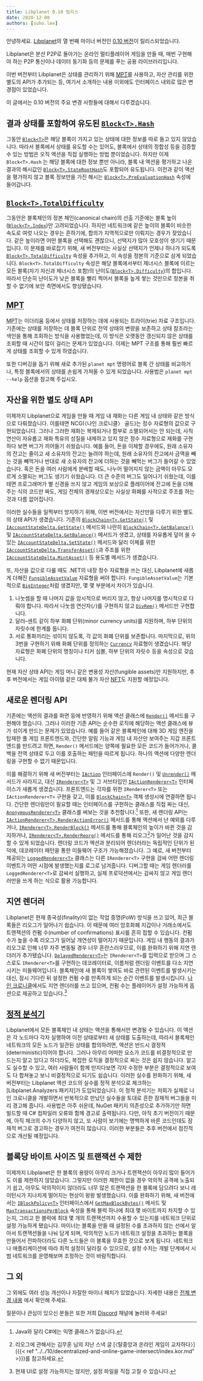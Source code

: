 ```yaml
---
title: Libplanet 0.10 릴리스
date: 2020-12-08
authors: [suho.lee]
---
```


안녕하세요.  [Libplanet]의 열 번째 마이너 버전인 [0.10 버전][0.10.0]이
릴리스되었습니다.

Libplanet은 분산 P2P로 돌아가는 온라인 멀티플레이어 게임을 만들 때,
매번 구현해야 하는 P2P 통신이나 데이터 동기화 등의 문제를 푸는
공용 라이브러리입니다.

이번 버전부터 Libplanet은 상태를 관리하기 위해 [<abbr title="Merkle–Patricia Trie">MPT</abbr>][MPT]를
사용하고, 자산 관리를 위한 별도의 API가 추가되는 등, 여기서 소개하는 내용 이외에도
인터페이스 내외로 많은 변경점이 있었습니다.

이 글에서는 0.10 버전의 주요 변경 사항들에 대해서 다루겠습니다.

[Libplanet]: https://libplanet.io/
[0.10.0]: https://github.com/planetarium/libplanet/releases/tag/0.10.0
[MPT]: https://eth.wiki/en/fundamentals/patricia-tree 

결과 상태를 포함하여 유도된 [`Block<T>.Hash`]
--------------------------------------------

그동안 [`Block<T>`]은 해당 블록이 가지고 있는 상태에 대한 정보를 따로 들고 있지 않았습니다.
따라서 블록에서 상태를 유도할 수는 있어도, 블록에서 상태의 정합성 등을 검증할 수 있는 방법은
오직 액션을 직접 실행하는 방법 뿐이었습니다. 하지만 이제 `Block<T>.Hash` 는 해당 블록에 대한 정보 뿐만 아니라, 
블록 내 액션을 평가하고 나온 결과의 해시값인 [`Block<T>.StateRootHash`]도 포함되어 유도됩니다. 이전과 같이 액션을 평가하지 않고 블록 정보만을 가진
해시는 [`Block<T>.PreEvaluationHash`] 속성에 들어갑니다.

[`Block<T>`]: https://docs.libplanet.io/0.10.2/api/Libplanet.Blocks.Block-1.html
[`Block<T>.PreEvaluationHash`]: https://docs.libplanet.io/0.10.2/api/Libplanet.Blocks.Block-1.html#Libplanet_Blocks_Block_1_PreEvaluationHash
[`Block<T>.Hash`]: https://docs.libplanet.io/0.10.2/api/Libplanet.Blocks.Block-1.html#Libplanet_Blocks_Block_1_Hash
[`Block<T>.StateRootHash`]: https://docs.libplanet.io/0.10.2/api/Libplanet.Blocks.Block-1.html#Libplanet_Blocks_Block_1_StateRootHash

[`Block<T>.TotalDifficulty`]
---------------------------

그동안은 블록체인의 정본 체인(canonical chain)의 선출 기준에는 블록 높이([`Block<T>.Index`])만 고려되었습니다.
하지만 네트워크에 같은 높이의 블록이 비슷한 속도로 여럿 나오는 경우는 흔하기에, 합의가 지역적으로만 이뤄지는 경우가 잦았습니다.
같은 높이라면 어떤 블록을 선택해도 괜찮으니, 선택지가 많아 모호성이 생기기 때문입니다.
이 문제를 바로잡기 위해, 새 버전부터는 사실상 선택지가 언제나 하나가 되도록 [`Block<T>.TotalDifficulty`] 속성을 추가하고, 이 속성을 정본의 기준으로 삼게 되었습니다.
`Block<T>.TotalDifficulty` 속성은 해당 블록에서부터 제너시스 블록에 이르는 모든 블록(자기 자신과 제너시스 포함)의 난이도([`Block<T>.Difficulty`])의 합입니다.
따라서 단순히 난이도가 낮은 블록을 빨리 찍어서 블록을 높게 쌓는 것만으로 정본을 취할 수 없기에 보안 측면에서도 향상됐습니다.


[`Block<T>.TotalDifficulty`]: https://docs.libplanet.io/0.10.2/api/Libplanet.Blocks.Block-1.html#Libplanet_Blocks_Block_1_TotalDifficulty
[`Block<T>.Difficulty`]: https://docs.libplanet.io/0.10.2/api/Libplanet.Blocks.Block-1.html#Libplanet_Blocks_Block_1_Difficulty
[`Block<T>.Index`]: https://docs.libplanet.io/0.10.2/api/Libplanet.Blocks.Block-1.html#Libplanet_Blocks_Block_1_Index 

<abbr title="Merkle–Patricia Trie">MPT</abbr>
----------------------------

<abbr title="Merkle–Patricia Trie">MPT</abbr>는 이더리움 등에서 상태를 저장하는 데에 사용되는 트라이(trie) 자료 구조입니다.
기존에는 상태를 저장하는 데 블록 단위로 전약 상태의 변량을 보존하고 상태 참조라는 색인을 통해
조회하는 방식을 사용했었는데, 이 방식은 오랫동안 갱신되지 않은 상태를 조회할 때
시간이 많이 걸리는 문제가 있었습니다. 이제는 MPT 구조를 통해 훨씬 빠르게 상태를 조회할 수 있게 하였습니다.

또한 디버깅을 돕기 위해 새로 추가된 `planet mpt` 명령어로 블록 간 상태를
비교하거나, 특정 블록에서의 상태를 손쉽게 가져올 수 있게 되었습니다. 사용법은 `planet mpt --help` 옵션을
참고해 주십시오.

자산을 위한 별도 상태 API
---------------------------

이제까지 Libplanet으로 게임을 만들 때 게임 내 재화는 다른 게임 내 상태와 같은 방식으로 다뤄졌습니다.
이를테면 NCG(〈나인 크로니클〉 골드)는 정수 자료형의 값으로 구현되었습니다. 그러나 그러한 재화는
복제되거나 함부로 소멸되어서는 안 되는데, 사칙연산이 자유롭고 재화 특유의 성질을 내제하고 있지 않은
정수 자료형으로 재화를 구현하다 보면 버그가 끼어들기 쉬웠습니다. 예를 들어, 돈을 이체할 경우에도,
원래 소유자의 잔고는 줄이고 새 소유자의 잔고는 늘려야 하는데, 원래 소유자의 잔고에서 금액을 빼는 것을
빼먹거나 반대로 새 소유자의 잔고에 더하는 것을 빼먹는 버그가 들어갈 수 있었습니다. 혹은 돈을 여러 사람에게
분배할 때도, 나누어 떨어지지 않는 금액이 아무도 모르게 소멸되는 버그도 생기기 쉬웠습니다.
더 큰 수준의 버그도 일어나기 쉬웠는데, 이를테면 프로그래머가 별 신경을 쓰지 않고 게임의 보상으로 플레이어에
잔고에 돈을 더해주는 식의 코드만 짜도, 게임 전체의 경제상으로는 사실상 화폐를 사적으로 주조를 하는 것과 다름 없어집니다.

이러한 실수들을 일찍부터 방지하기 위해, 이번 버전에서는 자산만을 다루기 위한 별도의 상태 API가 생겼습니다.
기존의 [`BlockChain<T>.GetState()`] 및 [`IAccountStateDelta.GetState()`] 메서드와 나란히 [`BlockChain<T>.GetBalance()`]
및 [`IAccountStateDelta.GetBalance()`] 메서드가 생겼고, 상태를 자유롭게 덮어 쓸 수 있는 [`IAccountStateDelta.SetState()`] 메서드와
달리 이체를 위한 [`IAccountStateDelta.TransferAsset()`]과 주조를 위한 [`IAccountStateDelta.MintAsset()`] 등 용도별 메서드가 생겼습니다.

또, 자산을 값으로 다룰 때도 .NET의 내장 정수 자료형을 쓰는 대신, Libplanet에 새롭게 더해진
[`FungibleAssetValue`] 자료형을 써야 합니다. `FungibleAssetValue`는 기본적으로 [`BigInteger`]처럼 생겼지만,
몇 몇 부분에서 차이가 있습니다.

1. 나눗셈을 할 때 나머지 값을 암시적으로 버리지 않고, 항상 나머지를 명시적으로 다뤄야 합니다.
따라서 나눗셈 연산자(`/`)를 구현하지 않고 [`DivRem()`] 메서드만 구현합니다.
2. 달러–센트 같이 하부 화폐 단위(minor currency units)를 지원하며, 하부 단위의 자릿수에 한계를 둡니다.
3. 서로 통화끼리는 섞이지 않도록, 각 값의 화폐 단위를 보존합니다.
마지막으로, 위의 3번을 구현하기 위해 화폐 단위를 정의하는 [`Currency`] 자료형이 생겼습니다.
해당 자료형은 화폐 단위의 명칭이나 티커 심볼, 하부 단위의 자릿수 등을 속성으로 갖습니다.

현재 자산 상태 API는 게임 머니 같은 변용성 자산(fungible assets)만 지원하지만, 추후 버전에서는 게임 아이템 같은 대체 불가 자산
[<abbr title="non-fungible token">NFT</abbr>][NFT]도 지원할 예정입니다.

[`BlockChain<T>.GetState()`]: https://docs.libplanet.io/0.10.2/api/Libplanet.Blockchain.BlockChain-1.html#Libplanet_Blockchain_BlockChain_1_GetState_Libplanet_Address_System_Nullable_Libplanet_HashDigest_SHA256___Libplanet_Blockchain_StateCompleter__0__
[`IAccountStateDelta.GetState()`]: https://docs.libplanet.io/0.10.2/api/Libplanet.Action.IAccountStateDelta.html#Libplanet_Action_IAccountStateDelta_GetState_Libplanet_Address_
[`BlockChain<T>.GetBalance()`]: https://docs.libplanet.io/0.10.2/api/Libplanet.Blockchain.BlockChain-1.html#Libplanet_Blockchain_BlockChain_1_GetBalance_Libplanet_Address_Libplanet_Assets_Currency_System_Nullable_Libplanet_HashDigest_SHA256___Libplanet_Blockchain_FungibleAssetStateCompleter__0__
[`IAccountStateDelta.GetBalance()`]: https://docs.libplanet.io/0.10.2/api/Libplanet.Action.IAccountStateDelta.html#Libplanet_Action_IAccountStateDelta_GetBalance_Libplanet_Address_Libplanet_Assets_Currency_
[`IAccountStateDelta.SetState()`]: https://docs.libplanet.io/0.10.2/api/Libplanet.Action.IAccountStateDelta.html#Libplanet_Action_IAccountStateDelta_SetState_Libplanet_Address_IValue_
[`IAccountStateDelta.TransferAsset()`]: https://docs.libplanet.io/0.10.2/api/Libplanet.Action.IAccountStateDelta.html#Libplanet_Action_IAccountStateDelta_SetState_Libplanet_Address_IValue_
[`IAccountStateDelta.MintAsset()`]: https://docs.libplanet.io/0.10.2/api/Libplanet.Action.IAccountStateDelta.html#Libplanet_Action_IAccountStateDelta_MintAsset_Libplanet_Address_Libplanet_Assets_FungibleAssetValue_
[`FungibleAssetValue`]: https://docs.libplanet.io/0.10.2/api/Libplanet.Assets.FungibleAssetValue.html
[`BigInteger`]: https://docs.microsoft.com/ko-kr/dotnet/api/system.numerics.biginteger?view=net-5.0
[`DivRem()`]: https://docs.libplanet.io/0.10.2/api/Libplanet.Assets.FungibleAssetValue.html#Libplanet_Assets_FungibleAssetValue_DivRem_Libplanet_Assets_FungibleAssetValue_
[`Currency`]: https://docs.libplanet.io/0.10.2/api/Libplanet.Assets.Currency.html
[NFT]: https://en.wikipedia.org/wiki/Non-fungible_token

새로운 렌더링 API
-------------------
기존에는 액션의 결과를 화면 등에 반영하기 위해 액션 클래스에 [`Render()`]  메서드를
구현해야 했습니다. 그러나 이러한 기존 API는 순수한 로직에 해당하는 액션 클래스에 뷰가 섞이게
만드는 문제가 있었습니다. 예를 들어 같은 블록체인에 대해 3D 게임 엔진을 탑재한 풀 게임 프론트엔드와,
간단한 알림 기능과 게임 내 자산만 보여주는 지갑 프론트엔드를 만드려고 하면, `Render()` 메서드에는
양쪽에 필요한 모든 코드가 들어가거나, 콜백을 전역 상태로 두고 이를 호출하는 패턴을 따르게 됩니다.
하나의 액션에 다양한 렌더링을 구현할 수 없기 때문입니다.

이를 해결하기 위해 새 버전부터는 [`IAction`] 인터페이스에 `Render()` 및 [`Unrender()`]
메서드가 사라지고, 대신 [`IRenderer<T>`] 및 그 서브타입인 [`IActionRenderer<T>`]
인터페이스가 새롭게 생겼습니다. 프론트엔드는 각자를 위한 `IRenderer<T>` 또는 `IActionRenderer<T>` 구현을 갖고,
이를 [`BlockChain<T>`] 객체 생성시에 연결하면 됩니다. 간단한 렌더링만이 필요할 때는 인터페이스를 구현하는
클래스를 직접 짜는 대신, [`AnonymousRenderer<T>`] 클래스를 써보는 것을 추천합니다.[^1]
또한, 새 렌더링 API는 [`IActionRenderer<T>.RenderActionError()`] 메서드를 통해 액션에서 난 예외를 다루거나,
[`IRenderer<T>.RenderBlock()`] 메서드를 통해 블록체인의 높이가 바뀐 것을 감지하거나, [`IRenderer<T>.RenderReorg()`]
메서드를 통해 리오그[^2]가 일어난 것을 감지할 수 있게 되었습니다. 렌더링 코드가 액션과 분리되어 렌더러라는 독립적인 단위가 된 덕에,
데코레이터 패턴을 통한 미들웨어 구조가 가능해졌습니다. 그 예로, 새 버전부터 제공되는 [`LoggedRenderer<T>`] 클래스는
다른 `IRenderer<T>` 구현을 감싸 어떤 렌더링 이벤트가 어떤 시점에 발생했는지를 로그로 남겨줍니다. 디버그할 때는
게임 렌더러를 `LoggedRenderer<T>`로 감싸서 실행하고, 실제 프로덕션에서는 감싸지 않고 게임 렌더러만을 쓰게 하는 식으로 활용 가능합니다.

[`Render()`]: https://docs.libplanet.io/0.9.2/api/Libplanet.Action.IAction.html#Libplanet_Action_IAction_Render_Libplanet_Action_IActionContext_Libplanet_Action_IAccountStateDelta_
[`Unrender()`]: https://docs.libplanet.io/0.9.2/api/Libplanet.Action.IAction.html#Libplanet_Action_IAction_Unrender_Libplanet_Action_IActionContext_Libplanet_Action_IAccountStateDelta_
[`IAction`]: https://docs.libplanet.io/0.9.2/api/Libplanet.Action.IAction.html
[`IRenderer<T>`]: https://docs.libplanet.io/0.10.2/api/Libplanet.Blockchain.Renderers.IRenderer-1.html
[`IActionRenderer<T>`]: https://docs.libplanet.io/0.10.2/api/Libplanet.Blockchain.Renderers.IActionRenderer-1.html
[`BlockChain<T>`]: https://docs.libplanet.io/0.10.2/api/Libplanet.Blockchain.BlockChain-1.html
[`AnonymousRenderer<T>`]: https://docs.libplanet.io/0.10.2/api/Libplanet.Blockchain.Renderers.AnonymousRenderer-1.html
[`IActionRenderer<T>.RenderActionError()`]: https://docs.libplanet.io/0.10.2/api/Libplanet.Blockchain.Renderers.IActionRenderer-1.html#Libplanet_Blockchain_Renderers_IActionRenderer_1_RenderActionError_Libplanet_Action_IAction_Libplanet_Action_IActionContext_Exception_
[`IRenderer<T>.RenderBlock()`]: https://docs.libplanet.io/0.10.2/api/Libplanet.Blockchain.Renderers.IRenderer-1.html#Libplanet_Blockchain_Renderers_IRenderer_1_RenderBlock_Libplanet_Blocks_Block__0__Libplanet_Blocks_Block__0__
[`IRenderer<T>.RenderReorg()`]: https://docs.libplanet.io/0.10.2/api/Libplanet.Blockchain.Renderers.IRenderer-1.html#Libplanet_Blockchain_Renderers_IRenderer_1_RenderReorg_Libplanet_Blocks_Block__0__Libplanet_Blocks_Block__0__Libplanet_Blocks_Block__0__
[`LoggedRenderer<T>`]: https://docs.libplanet.io/0.10.2/api/Libplanet.Blockchain.Renderers.LoggedRenderer-1.html
[^1]: Java와 달리 C#에는 익명 클래스가 없습니다.
[^2]: 리오그에 관해서는 김무훈 님의 지난 스낵 글 [〈탈중앙과 온라인 게임이 교차하다〉]({{< ref "../../10/decentralized-and-online-game-intersect/index.kor.md" >}})를 참고하세요.

지연 렌더러
----------
Libplanet은 현재 종국성(finality)이 없는 작업 증명(PoW) 방식을 쓰고 있어, 최근 블록들은 리오그가 일어나기 쉽습니다.
이 때문에 여러 암호화폐 지갑이나 거래소에서도 트랜잭션의 컨펌 수(number of confirmations) 표시를 흔히 접할 수 있습니다.
컨펌 수가 높을 수록 리오그가 일어날 개연성이 떨어지기 때문입니다. 게임 내 행동의 결과가 리오그로 인해 너무 자주 변동될 경우 너무 혼란스러우므로,
이를 완화하기 위해 지연 렌더러가 추가됐습니다. [`DelayedRenderer<T>`]는 `IRenderer<T>`를 입력으로 받으며 그 스스로도 `IRenderer<T>`를 구현하는 데코레이터로,
이름처럼 렌더링 이벤트를 다소 지연시키는 미들웨어입니다. 블록체인에 새 블록이 쌓여도 바로 관련된 이벤트를 발생시키는 대신, 잠시 기다린 뒤 설정한 컨펌 수를 만족하게 되는 순간 이벤트를 발생시킵니다.
[나인 크로니클]에서도 지연 렌더러를 쓰고 있으며, 컨펌 수는 플레이어가 설정 가능하게 옵션으로 제공하고 있습니다.[^3]

[`DelayedRenderer<T>`]: https://docs.libplanet.io/0.10.2/api/Libplanet.Blockchain.Renderers.DelayedRenderer-1.html
[나인 크로니클]: https://nine-chronicles.com/
[^3]: 현재 UI로 설정 가능하지는 않지만, 설정 파일을 직접 고칠 수 있습니다.

[정적 분석기]
------------
Libplanet에서 모든 블록체인 내 상태는 액션을 통해서만 변경될 수 있습니다. 이 액션은 각 노드마다 각자 실행하여 이전 상태로부터 새 상태를 도출하는데,
따라서 블록체인 네트워크의 모든 노드가 일관된 상태를 합의하려면, 액션은 반드시 결정적(deterministic)이어야 합니다.
그러나 아무리 어떠한 요소가 코드를 비결정적으로 만드는지 알고 있다고 하더라도, 복잡한 로직을 결정적으로 짜는 것은 쉽지 않습니다.
알고도 실수할 수 있고, 여러 사람들이 함께 만지다보면 각자 수정한 부분은 결정적으로 보여도 다 합쳐놓고 보니 비결정적으로 되기도 쉽습니다.
이러한 실수를 완화하기 위해, 새 버전부터는 Libplanet 액션 코드의 실수를 정적 분석으로 체크하는 [Libplanet.Analyzers 패키지]가 도입되었습니다.
이 정적 분석기는 저희가 실제로 나인 크로니클을 개발하면서 반복적으로 만났던 실수들을 토대로 흔한 잠재적 버그들을 미리 경고해 줍니다.
사용법은 아주 쉬운데, NuGet 패키지 의존성으로 추가하기만 하면 빌드할 때 C# 컴파일러 오류와 함께 경고로 출력됩니다.
다만, 아직 초기 버전이기 때문에, 아직 체크의 수가 다양하지 않고, 또 사람이 보기에는 명백하게 바른 코드인데도 잠재적 버그로 경고하는 경우가 여전히 많습니다.
이러한 부분들은 추후 버전에서 점진적으로 개선될 예정입니다.

[Libplanet.Analyzers]: https://www.nuget.org/packages/Libplanet.Analyzers
[정적 분석기]: https://github.com/planetarium/libplanet/tree/main/Libplanet.Analyzers

블록당 바이트 사이즈 및 트랜잭션 수 제한
---------------------------------------
이제까지 Libplanet은 한 블록의 용량이 아무리 크거나 트랜잭션이 아무리 많이 들어가도 이를 제한하지 않았습니다.
그렇지만 이러한 제한이 없을 경우 악의적 공격에 노출되기 쉽고, 아무도 악의적이지 않더라도 너무 많은 트랜잭션을 한 블록에 담으려다 보니
레이턴시가 지나치게 떨어지는 현상이 왕왕 발생했습니다.
이를 완화하기 위해, 새 버전에서는 [`IBlockPolicy<T>`] 인터페이스에서 [`GetMaxBlockBytes()`] 메서드 및 [`MaxTransactionsPerBlock`] 속성을 통해
블럭 하나에 최대 몇 바이트까지 차지할 수 있는지, 그리고 한 블럭에 최대 몇 개의 트랜잭션까지 수용할 수 있는지를 네트워크 단위로 설정 가능하게 됐습니다.
마이너는 블록을 만들 때 설정된 수를 초과하지 않는 선에서 알아서 트랜잭션들을 나눠 담게 되며, 악의적인 노드가 네트워크 설정을 초과하는 블록을
만들어서 전파하더라도 다른 노드들은 이 블록을 무효한 것으로 보게 됩니다.
네트워크나 애플리케이션에 따라 최적 설정이 달라질 수 있으므로, 설정 수치는 개발 단계에서 시범 네트워크를 운영해보며 조정하는 것이
바람직합니다.

[`IBlockPolicy<T>`]: https://docs.libplanet.io/0.10.2/api/Libplanet.Blockchain.Policies.IBlockPolicy-1.html
[`GetMaxBlockBytes()`]: https://docs.libplanet.io/0.10.2/api/Libplanet.Blockchain.Policies.IBlockPolicy-1.html#Libplanet_Blockchain_Policies_IBlockPolicy_1_GetMaxBlockBytes_System_Int64_
[`MaxTransactionsPerBlock`]: https://docs.libplanet.io/0.10.2/api/Libplanet.Blockchain.Policies.IBlockPolicy-1.html#Libplanet_Blockchain_Policies_IBlockPolicy_1_MaxTransactionsPerBlock

그 외
----
그 외에도 여러 성능 개선이나 자잘한 마이너 패치가 있었습니다. 자세한 내용은 [전체 변경 내용] 에서 확인해 주세요.

질문이나 관심이 있으신 분들은 또한 저희 [Discord] 채널에 놀러와 주세요!

[전체 변경 내용]: https://github.com/planetarium/libplanet/releases/tag/0.10.0
[Discord]: https://discord.gg/planetarium
